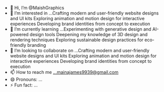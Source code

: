 - 👋 Hi, I’m @MaishGraphics
- 👀 I’m interested in ...Crafting modern and user-friendly website designs and UI kits
Exploring animation and motion design for interactive experiences
Developing brand identities from concept to execution
- 🌱 I’m currently learning ...Experimenting with generative design and AI-powered design tools
Deepening my knowledge of 3D design and rendering techniques
Exploring sustainable design practices for eco-friendly branding
- 💞️ I’m looking to collaborate on ...Crafting modern and user-friendly website designs and UI kits
Exploring animation and motion design for interactive experiences
Developing brand identities from concept to execution
- 📫 How to reach me ...mainajames9939@gmail.com 
- 😄 Pronouns: ...
- ⚡ Fun fact: ...

<!---
MaishGraphics/MaishGraphics is a ✨ special ✨ repository because its `README.md` (this file) appears on your GitHub profile.
You can click the Preview link to take a look at your changes.
--->
